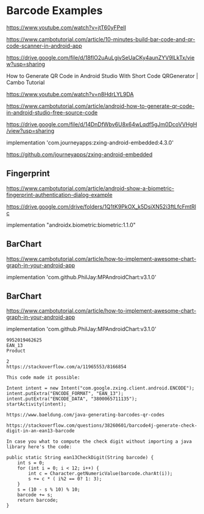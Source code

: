 # Barcode Examples

https://www.youtube.com/watch?v=jtT60yFPelI

https://www.cambotutorial.com/article/10-minutes-build-bar-code-and-qr-code-scanner-in-android-app

https://drive.google.com/file/d/18fIO2uAuLgivSeUaCKy4aunZYV9lLkTx/view?usp=sharing

How to Generate QR Code in Android Studio With Short Code QRGenerator | Cambo Tutorial

https://www.youtube.com/watch?v=n8HdrLYL9DA

https://www.cambotutorial.com/article/android-how-to-generate-qr-code-in-android-studio-free-source-code

https://drive.google.com/file/d/14DnDfWbv6U8x64wLqdf5gJm0DcoVVHgH/view?usp=sharing

implementation 'com.journeyapps:zxing-android-embedded:4.3.0'

https://github.com/journeyapps/zxing-android-embedded

## Fingerprint

https://www.cambotutorial.com/article/android-show-a-biometric-fingerprint-authentication-dialog-example

https://drive.google.com/drive/folders/1Q1tK9PkOX_k5DsiXN52i3ftLfcFmtRlc

implementation "androidx.biometric:biometric:1.1.0"

## BarChart

https://www.cambotutorial.com/article/how-to-implement-awesome-chart-graph-in-your-android-app

implementation 'com.github.PhilJay:MPAndroidChart:v3.1.0'

## BarChart

https://www.cambotutorial.com/article/how-to-implement-awesome-chart-graph-in-your-android-app

implementation 'com.github.PhilJay:MPAndroidChart:v3.1.0'


```plaintext
9952019462625
EAN_13
Product

2
https://stackoverflow.com/a/11965553/8166854

This code made it possible:

Intent intent = new Intent("com.google.zxing.client.android.ENCODE");
intent.putExtra("ENCODE_FORMAT", "EAN_13");
intent.putExtra("ENCODE_DATA", "3800065711135");
startActivity(intent);

https://www.baeldung.com/java-generating-barcodes-qr-codes

https://stackoverflow.com/questions/38260601/barcode4j-generate-check-digit-in-an-ean13-barcode

In case you what to compute the check digit without importing a java library here's the code:

public static String ean13CheckDigit(String barcode) {
    int s = 0;
    for (int i = 0; i < 12; i++) {
        int c = Character.getNumericValue(barcode.charAt(i));
        s += c * ( i%2 == 0? 1: 3);
    }
    s = (10 - s % 10) % 10;
    barcode += s;
    return barcode;
}


```

